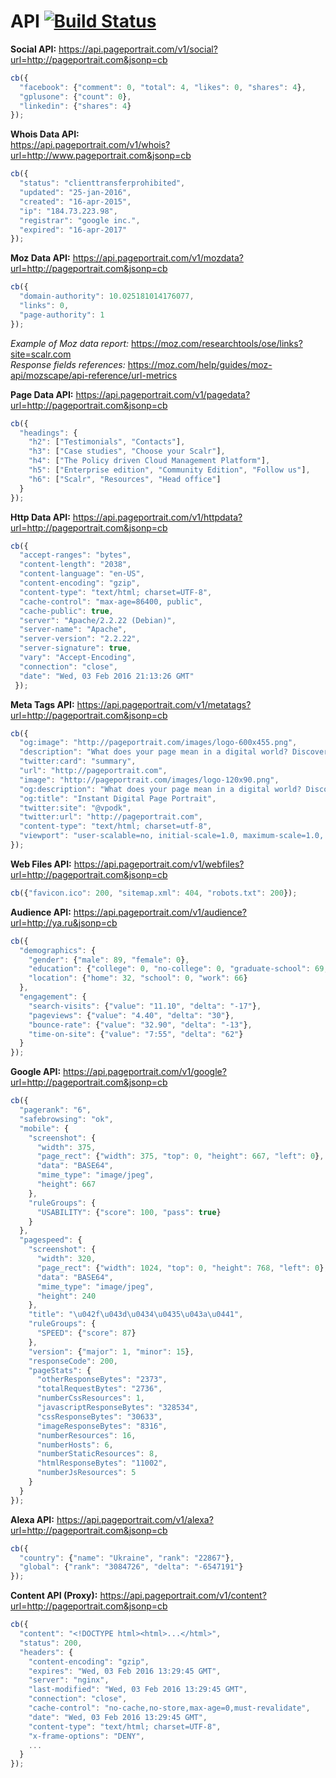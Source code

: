 # API [![Build Status](https://api.travis-ci.org/PagePortrait/API.svg?branch=master)](http://travis-ci.org/PagePortrait/API)

**Social API:** 
https://api.pageportrait.com/v1/social?url=http://pageportrait.com&jsonp=cb
```javascript
cb({
  "facebook": {"comment": 0, "total": 4, "likes": 0, "shares": 4},
  "gplusone": {"count": 0},
  "linkedin": {"shares": 4}
});
```

**Whois Data API:**  
https://api.pageportrait.com/v1/whois?url=http://www.pageportrait.com&jsonp=cb
```javascript
cb({
  "status": "clienttransferprohibited",
  "updated": "25-jan-2016",
  "created": "16-apr-2015",
  "ip": "184.73.223.98",
  "registrar": "google inc.",
  "expired": "16-apr-2017"
});
```

**Moz Data API:**
https://api.pageportrait.com/v1/mozdata?url=http://pageportrait.com&jsonp=cb
```javascript
cb({
  "domain-authority": 10.025181014176077,
  "links": 0,
  "page-authority": 1
});
```
*Example of Moz data report:* https://moz.com/researchtools/ose/links?site=scalr.com  
*Response fields references:* https://moz.com/help/guides/moz-api/mozscape/api-reference/url-metrics



**Page Data API:**
https://api.pageportrait.com/v1/pagedata?url=http://pageportrait.com&jsonp=cb
```javascript
cb({
  "headings": {
    "h2": ["Testimonials", "Contacts"],
    "h3": ["Case studies", "Choose your Scalr"],
    "h4": ["The Policy driven Cloud Management Platform"],
    "h5": ["Enterprise edition", "Community Edition", "Follow us"],
    "h6": ["Scalr", "Resources", "Head office"]
  }
});
```

**Http Data API:**
https://api.pageportrait.com/v1/httpdata?url=http://pageportrait.com&jsonp=cb
```javascript
cb({
  "accept-ranges": "bytes",
  "content-length": "2038",
  "content-language": "en-US",
  "content-encoding": "gzip",
  "content-type": "text/html; charset=UTF-8",
  "cache-control": "max-age=86400, public",
  "cache-public": true,
  "server": "Apache/2.2.22 (Debian)",
  "server-name": "Apache",
  "server-version": "2.2.22",
  "server-signature": true,
  "vary": "Accept-Encoding",
  "connection": "close",
  "date": "Wed, 03 Feb 2016 21:13:26 GMT"
 });
```

**Meta Tags API:**
https://api.pageportrait.com/v1/metatags?url=http://pageportrait.com&jsonp=cb
```javascript
cb({
  "og:image": "http://pageportrait.com/images/logo-600x455.png",
  "description": "What does your page mean in a digital world? Discover your digital page portrait.",
  "twitter:card": "summary",
  "url": "http://pageportrait.com",
  "image": "http://pageportrait.com/images/logo-120x90.png",
  "og:description": "What does your page mean in a digital world? Discover your digital page portrait.",
  "og:title": "Instant Digital Page Portrait",
  "twitter:site": "@vpodk",
  "twitter:url": "http://pageportrait.com",
  "content-type": "text/html; charset=utf-8",
  "viewport": "user-scalable=no, initial-scale=1.0, maximum-scale=1.0, width=device-width"
});
```

**Web Files API:**
https://api.pageportrait.com/v1/webfiles?url=http://pageportrait.com&jsonp=cb
```javascript
cb({"favicon.ico": 200, "sitemap.xml": 404, "robots.txt": 200});
```

**Audience API:**
https://api.pageportrait.com/v1/audience?url=http://ya.ru&jsonp=cb
```javascript
cb({
  "demographics": {
    "gender": {"male": 89, "female": 0},
    "education": {"college": 0, "no-college": 0, "graduate-school": 69, "some-college": 0},
    "location": {"home": 32, "school": 0, "work": 66}
  },
  "engagement": {
    "search-visits": {"value": "11.10", "delta": "-17"},
    "pageviews": {"value": "4.40", "delta": "30"},
    "bounce-rate": {"value": "32.90", "delta": "-13"},
    "time-on-site": {"value": "7:55", "delta": "62"}
  }
});
```

**Google API:**
https://api.pageportrait.com/v1/google?url=http://pageportrait.com&jsonp=cb
```javascript
cb({
  "pagerank": "6",
  "safebrowsing": "ok",
  "mobile": {
    "screenshot": {
      "width": 375,
      "page_rect": {"width": 375, "top": 0, "height": 667, "left": 0},
      "data": "BASE64",
      "mime_type": "image/jpeg",
      "height": 667
    },
    "ruleGroups": {
      "USABILITY": {"score": 100, "pass": true}
    }
  },
  "pagespeed": {
    "screenshot": {
      "width": 320,
      "page_rect": {"width": 1024, "top": 0, "height": 768, "left": 0},
      "data": "BASE64",
      "mime_type": "image/jpeg",
      "height": 240
    },
    "title": "\u042f\u043d\u0434\u0435\u043a\u0441",
    "ruleGroups": {
      "SPEED": {"score": 87}
    },
    "version": {"major": 1, "minor": 15},
    "responseCode": 200,
    "pageStats": {
      "otherResponseBytes": "2373",
      "totalRequestBytes": "2736",
      "numberCssResources": 1,
      "javascriptResponseBytes": "328534",
      "cssResponseBytes": "30633",
      "imageResponseBytes": "8316",
      "numberResources": 16,
      "numberHosts": 6,
      "numberStaticResources": 8,
      "htmlResponseBytes": "11002",
      "numberJsResources": 5
    }
  }
});
```

**Alexa API:**
https://api.pageportrait.com/v1/alexa?url=http://pageportrait.com&jsonp=cb
```javascript
cb({
  "country": {"name": "Ukraine", "rank": "22867"},
  "global": {"rank": "3084726", "delta": "-6547191"}
});
```

**Content API (Proxy):**
https://api.pageportrait.com/v1/content?url=http://pageportrait.com&jsonp=cb
```javascript
cb({
  "content": "<!DOCTYPE html><html>...</html>",
  "status": 200,
  "headers": {
    "content-encoding": "gzip",
    "expires": "Wed, 03 Feb 2016 13:29:45 GMT",
    "server": "nginx",
    "last-modified": "Wed, 03 Feb 2016 13:29:45 GMT",
    "connection": "close",
    "cache-control": "no-cache,no-store,max-age=0,must-revalidate",
    "date": "Wed, 03 Feb 2016 13:29:45 GMT",
    "content-type": "text/html; charset=UTF-8",
    "x-frame-options": "DENY",
    ...
  }
});
```
